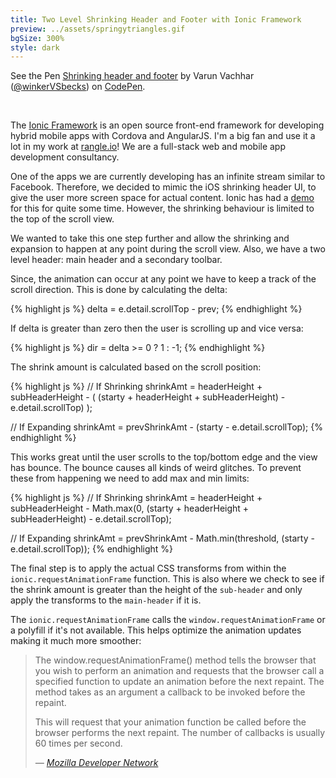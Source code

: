 ```yaml
---
title: Two Level Shrinking Header and Footer with Ionic Framework
preview: ../assets/springytriangles.gif
bgSize: 300%
style: dark
---
```


<p data-height="600" data-theme-id="7569" data-slug-hash="ptvqJ" data-default-tab="result" class='codepen'>See the Pen <a href='http://codepen.io/winkerVSbecks/pen/ptvqJ/'>Shrinking header and footer</a> by Varun Vachhar (<a href='http://codepen.io/winkerVSbecks'>@winkerVSbecks</a>) on <a href='http://codepen.io'>CodePen</a>.</p>
<script async src="//codepen.io/assets/embed/ei.js"></script>

<br/>

The  [Ionic Framework](http://ionicframework.com/) is an open source front-end framework for developing hybrid mobile apps with Cordova and AngularJS. I'm a big fan and use it a lot in my work at  [rangle.io](http://rangle.io)! We are a full-stack web and mobile app development consultancy.



One of the apps we are currently developing has an infinite stream similar to Facebook. Therefore, we decided to mimic the iOS shrinking header UI, to give the user more screen space for actual content. Ionic has had a  [demo](http://codepen.io/ionic/pen/hIzFp) for this for quite some time. However, the shrinking behaviour is limited to the top of the scroll view.

We wanted to take this one step further and allow the shrinking and expansion to happen at any point during the scroll view. Also, we have a two level header: main header and a secondary toolbar.

Since, the animation can occur at any point we have to keep a track of the scroll direction. This is done by calculating the delta:

{% highlight js %}
delta = e.detail.scrollTop - prev;
{% endhighlight %}

If delta is greater than zero then the user is scrolling up and vice versa:

{% highlight js %}
dir = delta >= 0 ? 1 : -1;
{% endhighlight %}

The shrink amount is calculated based on the scroll position:

{% highlight js %}
// If Shrinking
shrinkAmt = headerHeight + subHeaderHeight - ( (starty + headerHeight + subHeaderHeight) - e.detail.scrollTop) );

// If Expanding
shrinkAmt = prevShrinkAmt - (starty - e.detail.scrollTop);
{% endhighlight %}

This works great until the user scrolls to the top/bottom edge and the view has bounce. The bounce causes all kinds of weird glitches. To prevent these from happening we need to add max and min limits:

{% highlight js %}
// If Shrinking
shrinkAmt = headerHeight + subHeaderHeight - Math.max(0, (starty + headerHeight + subHeaderHeight) - e.detail.scrollTop);

// If Expanding
shrinkAmt = prevShrinkAmt - Math.min(threshold, (starty - e.detail.scrollTop));
{% endhighlight %}

The final step is to apply the actual CSS transforms from within the `ionic.requestAnimationFrame` function. This is also where we check to see if the shrink amount is greater than the height of the `sub-header` and only apply the transforms to the `main-header` if it is.

The `ionic.requestAnimationFrame` calls the `window.requestAnimationFrame` or a polyfill if it's not available. This helps optimize the animation updates making it much more smoother:

<blockquote>
  <p>The window.requestAnimationFrame() method tells the browser that you wish to perform an animation and requests that the browser call a specified function to update an animation before the next repaint. The method takes as an argument a callback to be invoked before the repaint.</p>

  <p>This will request that your animation function be called before the browser performs the next repaint. The number of callbacks is usually 60 times per second.</p>

  <cite>&mdash; <a href="https://developer.mozilla.org/en/docs/Web/API/window.requestAnimationFrame">Mozilla Developer Network</a></cite>
</blockquote>
